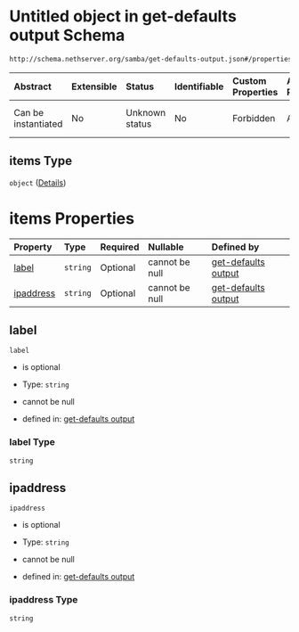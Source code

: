 # Untitled object in get-defaults output Schema

```txt
http://schema.nethserver.org/samba/get-defaults-output.json#/properties/ipaddress_list/items
```



| Abstract            | Extensible | Status         | Identifiable | Custom Properties | Additional Properties | Access Restrictions | Defined In                                                                          |
| :------------------ | :--------- | :------------- | :----------- | :---------------- | :-------------------- | :------------------ | :---------------------------------------------------------------------------------- |
| Can be instantiated | No         | Unknown status | No           | Forbidden         | Allowed               | none                | [get-defaults-output.json\*](samba/get-defaults-output.json "open original schema") |

## items Type

`object` ([Details](get-defaults-output-properties-ipaddress_list-items.md))

# items Properties

| Property                | Type     | Required | Nullable       | Defined by                                                                                                                                                                                                             |
| :---------------------- | :------- | :------- | :------------- | :--------------------------------------------------------------------------------------------------------------------------------------------------------------------------------------------------------------------- |
| [label](#label)         | `string` | Optional | cannot be null | [get-defaults output](get-defaults-output-properties-ipaddress_list-items-properties-label.md "http://schema.nethserver.org/samba/get-defaults-output.json#/properties/ipaddress_list/items/properties/label")         |
| [ipaddress](#ipaddress) | `string` | Optional | cannot be null | [get-defaults output](get-defaults-output-properties-ipaddress_list-items-properties-ipaddress.md "http://schema.nethserver.org/samba/get-defaults-output.json#/properties/ipaddress_list/items/properties/ipaddress") |

## label



`label`

*   is optional

*   Type: `string`

*   cannot be null

*   defined in: [get-defaults output](get-defaults-output-properties-ipaddress_list-items-properties-label.md "http://schema.nethserver.org/samba/get-defaults-output.json#/properties/ipaddress_list/items/properties/label")

### label Type

`string`

## ipaddress



`ipaddress`

*   is optional

*   Type: `string`

*   cannot be null

*   defined in: [get-defaults output](get-defaults-output-properties-ipaddress_list-items-properties-ipaddress.md "http://schema.nethserver.org/samba/get-defaults-output.json#/properties/ipaddress_list/items/properties/ipaddress")

### ipaddress Type

`string`
